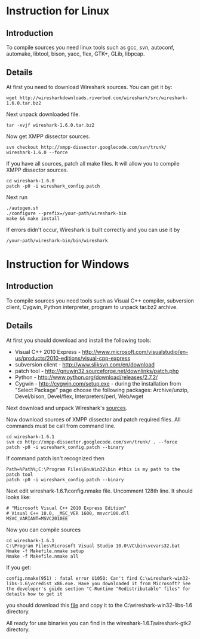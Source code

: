 


# Instruction for Linux #

## Introduction ##

To compile sources you need linux tools such as gcc, svn, autoconf, automake, libtool, bison, yacc, flex, GTK+, GLib, libpcap.


## Details ##

At first you need to download Wireshark sources. You can get it by:
```
wget http://wiresharkdownloads.riverbed.com/wireshark/src/wireshark-1.6.0.tar.bz2
```

Next unpack downloaded file.
```
tar -xvjf wireshark-1.6.0.tar.bz2
```

Now get XMPP dissector sources.
```
svn checkout http://xmpp-dissector.googlecode.com/svn/trunk/ wireshark-1.6.0 --force
```

If you have all sources, patch all make files. It will allow you to compile XMPP dissector sources.
```
cd wireshark-1.6.0
patch -p0 -i wireshark_config.patch
```

Next run
```
./autogen.sh
./configure --prefix=/your-path/wireshark-bin
make && make install
```

If errors didn't occur, Wireshark is built correctly and you can use it by
```
/your-path/wireshark-bin/bin/wireshark
```

# Instruction for Windows #

## Introduction ##

To compile sources you need tools such as Visual C++ compiler, subversion client, Cygwin, Python interpreter, program to unpack tar.bz2 archive.


## Details ##

At first you should download and install the following tools:
  * Visual C++ 2010 Express - http://www.microsoft.com/visualstudio/en-us/products/2010-editions/visual-cpp-express
  * subversion client - http://www.sliksvn.com/en/download
  * patch tool - http://gnuwin32.sourceforge.net/downlinks/patch.php
  * Python - http://www.python.org/download/releases/2.7.2/
  * Cygwin - http://cygwin.com/setup.exe - during the installation from "Select Package" page choose the following packages: Archive/unzip, Devel/bison, Devel/flex, Interpreters/perl, Web/wget

Next download and unpack Wireshark's [sources](http://wiresharkdownloads.riverbed.com/wireshark/src/wireshark-1.6.1.tar.bz2).

Now download sources of XMPP dissector and patch required files. All commands must be call from command line.
```
cd wireshark-1.6.1
svn co http://xmpp-dissector.googlecode.com/svn/trunk/ . --force
patch -p0 -i wireshark_config.patch --binary
```

If command patch isn't recognized then
```
Path=%Path%;C:\Program Files\GnuWin32\bin #this is my path to the patch tool
patch -p0 -i wireshark_config.patch --binary
```

Next edit wireshark-1.6.1\config.nmake file. Uncomment 128th line. It should looks like:
```
# "Microsoft Visual C++ 2010 Express Edition"
# Visual C++ 10.0, _MSC_VER 1600, msvcr100.dll
MSVC_VARIANT=MSVC2010EE
```

Now you can compile sources
```
cd wireshark-1.6.1
C:\Program Files\Microsoft Visual Studio 10.0\VC\bin\vcvars32.bat
Nmake -f Makefile.nmake setup
Nmake -f Makefile.nmake all
```

If you get:
```
config.nmake(951) : fatal error U1050: Can't find C:\wireshark-win32-libs-1.6\vcredist_x86.exe. Have you downloaded it from Microsoft? See the developer's guide section "C-Runtime "Redistributable" files" for details how to get it
```
you should download this [file](http://www.microsoft.com/download/en/confirmation.aspx?id=5555) and copy it to the C:\wireshark-win32-libs-1.6 directory.

All ready for use binaries you can find in the wireshark-1.6.1\wireshark-gtk2 directory.